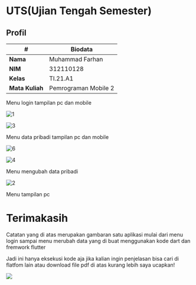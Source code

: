 # UTS(Ujian Tengah Semester)

## Profil
| #               | Biodata                      |
| --------------- | ---------------------------- |
| **Nama**        | Muhammad Farhan              |
| **NIM**         | 312110128                    |
| **Kelas**       | TI.21.A1                     |
| **Mata Kuliah** | Pemrograman Mobile 2         |




<p>Menu login tampilan pc dan mobile</P>

![1](https://github.com/farhanz17/UTS_P.MOBILE2/assets/92637117/54b58e13-53f7-48b3-8c55-081677ec9452)

![3](https://github.com/farhanz17/UTS_P.MOBILE2/assets/92637117/8e935c12-6bef-48b8-828c-c675bd04df77)

<p>Menu data pribadi tampilan pc dan mobile</P>

![6](https://github.com/farhanz17/UTS_P.MOBILE2/assets/92637117/c42dec5e-09f9-462a-96f6-a6ed70c57999)

![4](https://github.com/farhanz17/UTS_P.MOBILE2/assets/92637117/05d7600d-20a2-46a3-b0ce-3544fdb7ef6f)

<p>Menu mengubah data pribadi </P>

![2](https://github.com/farhanz17/UTS_P.MOBILE2/assets/92637117/14bf9fdb-7dc6-4c28-9f1b-6eec9d21c7ef)

<p>Menu tampilan pc</P>

# Terimakasih

<p>
Catatan yang di atas merupakan gambaran satu aplikasi mulai dari menu login sampai menu merubah data yang di buat menggunakan kode dart dan fremwork flutter
  
 
</p>


<p>
Jadi ini  hanya eksekusi kode aja jika kalian ingin penjelasan bisa cari di flatfom lain atau download file pdf di atas kurang lebih saya ucapkan!
</p>

<img src="https://user-images.githubusercontent.com/91085882/222731693-24383140-7623-4e7a-a528-6621380b7be8.gif">
